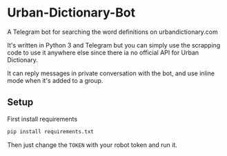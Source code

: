 # Urban-Dictionary-Bot
A Telegram bot for searching the word definitions on urbandictionary.com

It's written in Python 3 and Telegram but you can simply use the scrapping code to use it anywhere else since there ia no official API for Urban Dictionary.

It can reply messages in private conversation with the bot, and use inline mode when it's added to a group.

## Setup
First install requirements
```python
pip install requirements.txt
```
Then just change the `TOKEN` with your robot token and run it. 

